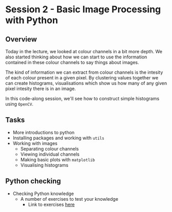 # Session 2 - Basic Image Processing with Python

## Overview

Today in the lecture, we looked at colour channels in a bit more depth. We also started thinking about how we can start to use the information contained in these colour channels to say things about images.

The kind of information we can extract from colour channels is the intesity of each colour present in a given pixel. By clustering values together we can create histograms, visualisations which show us how many of any given pixel intesity there is in an image.

In this code-along session, we'll see how to construct simple histograms using ```OpenCV```.


## Tasks

- More introductions to python
- Installing packages and working with ```utils```
- Working with images
  - Separating colour channels
  - Viewing individual channels
  - Making basic plots with ```matplotlib```
  - Visualising histograms

## Python checking
- Checking Python knowledge
    - A number of exercises to test your knowledge
        - Link to exercises [here](https://github.com/CHCAA-EDUX/Programming-for-the-Humanities-E23/tree/main/exercises)